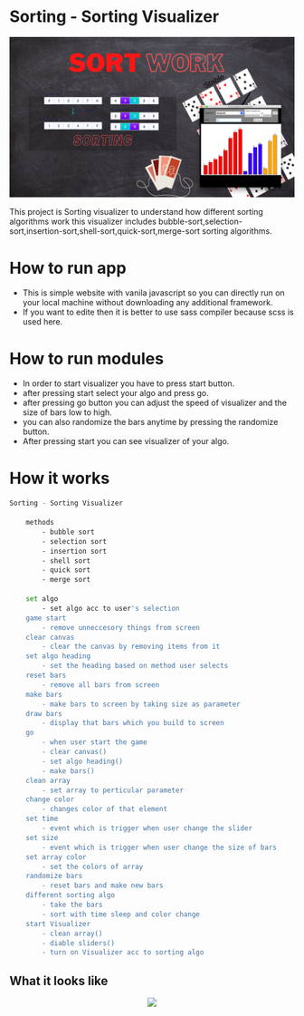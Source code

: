 # Sorting - Sorting Visualizer

<p align="center">
  <img src="poster.png">
</p>


This project is Sorting visualizer to understand how different sorting algorithms work this visualizer includes bubble-sort,selection-sort,insertion-sort,shell-sort,quick-sort,merge-sort sorting algorithms.

# How to run app 

 * This is simple website with vanila javascript so you can directly run on your local machine without downloading any additional framework.
 * If you want to edite then it is better to use sass compiler because scss is used here. 

# How to run modules

 * In order to start visualizer you have to press start button.
 * after pressing start select your algo and press go.
 * after pressing go button you can adjust the speed of visualizer and the size of bars low to high.
 * you can also randomize the bars anytime by pressing the randomize button.
 * After pressing start you can see visualizer of your algo.

# How it works

```sh
Sorting - Sorting Visualizer

    methods
        - bubble sort
        - selection sort
        - insertion sort
        - shell sort
        - quick sort
        - merge sort
    
    set algo 
        - set algo acc to user's selection
    game start 
        - remove unneccesory things from screen
    clear canvas
        - clear the canvas by removing items from it
    set algo heading 
        - set the heading based on method user selects
    reset bars
        - remove all bars from screen
    make bars
        - make bars to screen by taking size as parameter
    draw bars
        - display that bars which you build to screen
    go 
        - when user start the game
        - clear canvas()
        - set algo heading()
        - make bars()
    clean array
        - set array to perticular parameter
    change color 
        - changes color of that element 
    set time 
        - event which is trigger when user change the slider 
    set size    
        - event which is trigger when user change the size of bars
    set array color
        - set the colors of array
    randomize bars
        - reset bars and make new bars
    different sorting algo
        - take the bars
        - sort with time sleep and color change
    start Visualizer
        - clean array()
        - diable sliders()
        - turn on Visualizer acc to sorting algo

```

## What it looks like


<p align="center">
  <img src="0.gif">
</p>
  
